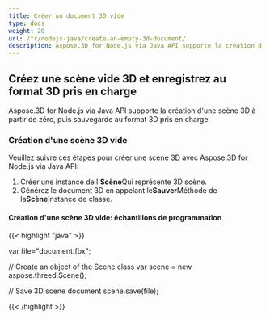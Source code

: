 ```yaml
---
title: Créer un document 3D vide
type: docs
weight: 20
url: /fr/nodejs-java/create-an-empty-3d-document/
description: Aspose.3D for Node.js via Java API supporte la création d'une scène 3D à partir de zéro, puis sauvegarde au format 3D pris en charge.
---
```

##  **Créez une scène vide 3D et enregistrez au format 3D pris en charge**
Aspose.3D for Node.js via Java API supporte la création d'une scène 3D à partir de zéro, puis sauvegarde au format 3D pris en charge.
###  **Création d'une scène 3D vide**
Veuillez suivre ces étapes pour créer une scène 3D avec Aspose.3D for Node.js via Java API:

1. Créer une instance de l'**Scène**Qui représente 3D scène.
1. Générez le document 3D en appelant le**Sauver**Méthode de la**Scène**Instance de classe.
####  **Création d'une scène 3D vide: échantillons de programmation**
{{< highlight "java" >}}

var file="document.fbx";

// Create an object of the Scene class
var scene = new aspose.threed.Scene();

// Save 3D scene document
scene.save(file);

{{< /highlight >}}





